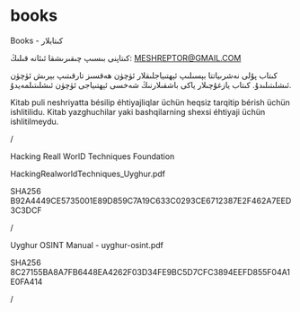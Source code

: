 # books
Books - كىتابلار 

كىتاپنى بىسىپ چىقىرىشقا ئىئانە قىلىڭ:
MESHREPTOR@GMAIL.COM


كىتاب پۇلى نەشرىياتتا بېسىلىپ ئېھتىياجلىقلار ئۈچۈن ھەقسىز تارقىتىپ بېرىش ئۈچۈن ئىشلىتىلىدۇ.  كىتاب يازغۇچىلار ياكى باشقىلارنىڭ شەخسى ئېھتىياجى ئۈچۈن ئىشلىتىلمەيدۇ. 

Kitab puli neshriyatta bésilip éhtiyajliqlar üchün heqsiz tarqitip bérish üchün ishlitilidu.  Kitab yazghuchilar yaki bashqilarning shexsi éhtiyaji üchün ishlitilmeydu. 


/

Hacking Reall WorlD Techniques Foundation

HackingRealworldTechniques_Uyghur.pdf

SHA256          B92A4449CE5735001E89D859C7A19C633C0293CE6712387E2F462A7EED3C3DCF

/

Uyghur OSINT Manual - 
uyghur-osint.pdf

SHA256          8C27155BA8A7FB6448EA4262F03D34FE9BC5D7CFC3894EEFD855F04A1E0FA414

/



